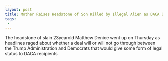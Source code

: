 ```yaml
---
layout: post
title: Mother Raises Headstone of Son Killed by Illegal Alien as DACA Deal Debate Rages
tags:
 -
---
```

The headstone of slain 23yearold Matthew Denice went up on Thursday as headlines raged about whether a deal will or will not go through between the Trump Administration and Democrats that would give some form of legal status to DACA recipients
